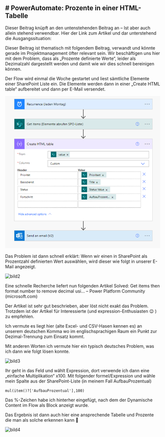 ## # PowerAutomate: Prozente in einer HTML-Tabelle
Dieser Beitrag knüpft an den untenstehenden Beitrag an – Ist aber auch allein stehend verwendbar.
Hier der Link zum Artikel und dar unterstehend die Ausgangssituation:

Dieser Beitrag ist thematisch mit folgendem Beitrag, verwandt und könnte gerade im Projektmanagement öfter relevant sein.
Wir beschäftigen uns hier mit dem Problem, dass als „Prozente definierte Werte“, leider als Dezimalzahl dargestellt werden und damit wie wir dies schnell bereinigen können.

Der Flow wird einmal die Woche gestartet und liest sämtliche Elemente einer SharePoint Liste ein.
Die Elemente werden dann in einer „Create HTML table“ aufbereitet und dann per E-Mail versendet.

![bild1](/images/Prozenzthema-bild1-1.png "bild1")

Das Problem ist dann schnell erklärt:
Wenn wir einen in SharePoint als Prozentzahl definierten Wert auswählen, wird dieser wie folgt in unserer E-Mail angezeigt.

![bild2](https://blog.thinformatics.com/wp-content/uploads/2022/05/Prozenzthema-bild2.png "bild2")

Eine schnelle Recherche liefert nun folgenden Artikel
Solved: Get items then format number to remove decimal usi… – Power Platform Community (microsoft.com)

Der Artikel ist sehr gut beschrieben, aber löst nicht exakt das Problem. Trotzdem ist der Artikel für Interessierte (und expression-Enthusiasten 😉 ) zu empfehlen.

Ich vermute es liegt hier (alte Excel- und CSV-Hasen kennen es) an unserem deutschen Komma wo im englischsprachigen Raum ein Punkt zur Dezimal-Trennung zum Einsatz kommt.

Mit anderen Worten ich vermute hier ein typisch deutsches Problem, was ich dann wie folgt lösen konnte.

![bild3](https://blog.thinformatics.com/wp-content/uploads/2022/05/Prozenzthema-bild3-1-1024x619.png "bild3")

Ihr geht in das Feld und wählt Expression, dort verwende ich dann eine „einfache Multiplikation“ x100. Mit folgender formel/Expression und wähle mein Spalte aus der SharePoint-Liste (in meinem Fall AufbauProzentual)

```
mul(item()?['AufbauProzentual'],100)
```

Das %-Zeichen habe ich hinterher eingefügt, nach dem der Dynamische Content im Flow als Block anzeigt wurde.

Das Ergebnis ist dann auch hier eine ansprechende Tabelle und Prozente die man als solche erkennen kann 🙂

![bild4](https://blog.thinformatics.com/wp-content/uploads/2022/05/Prozenzthema-bild4.png "bild4")

